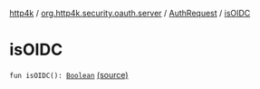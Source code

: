 [http4k](../../index.md) / [org.http4k.security.oauth.server](../index.md) / [AuthRequest](index.md) / [isOIDC](./is-o-i-d-c.md)

# isOIDC

`fun isOIDC(): `[`Boolean`](https://kotlinlang.org/api/latest/jvm/stdlib/kotlin/-boolean/index.html) [(source)](https://github.com/http4k/http4k/blob/master/http4k-security-oauth/src/main/kotlin/org/http4k/security/oauth/server/AuthRequest.kt#L24)